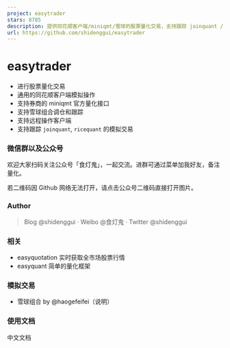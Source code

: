 ```yaml
---
project: easytrader
stars: 8785
description: 提供同花顺客户端/miniqmt/雪球的股票量化交易，支持跟踪 joinquant /ricequant 模拟交易 和 实盘雪球组合
url: https://github.com/shidenggui/easytrader
---
```


easytrader
==========

-   进行股票量化交易
-   通用的同花顺客户端模拟操作
-   支持券商的 miniqmt 官方量化接口
-   支持雪球组合调仓和跟踪
-   支持远程操作客户端
-   支持跟踪 `joinquant`, `ricequant` 的模拟交易

### 微信群以及公众号

欢迎大家扫码关注公众号「食灯鬼」，一起交流。进群可通过菜单加我好友，备注量化。

若二维码因 Github 网络无法打开，请点击公众号二维码直接打开图片。

### Author

> Blog @shidenggui · Weibo @食灯鬼 · Twitter @shidenggui

### 相关

-   easyquotation 实时获取全市场股票行情
-   easyquant 简单的量化框架

### 模拟交易

-   雪球组合 by @haogefeifei（说明）

### 使用文档

中文文档
